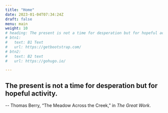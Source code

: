 ```yaml
---
title: "Home"
date: 2023-01-04T07:34:24Z
draft: false
menu: main
weight: 10
# heading: The present is not a time for desperation but for hopeful activity.
# btn1:
#   text: B1 Text
#   url: https://getbootstrap.com/
# btn2:
#   text: B2 text
#   url: https://gohugo.io/

---
```

## The present is not a time for desperation but for hopeful activity.
  -- Thomas Berry, “The Meadow Across the Creek,” in *The Great Work*.
